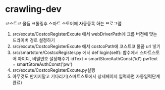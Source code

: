 # crawling-dev


코스트코 물품  크롤링후 스마트 스토어에 자동등록 하는 프로그램

1. src/excute/CostcoRegisterExcute 에서 webDriverPath에 크롬 버전에 맞는 드라이버 경로 설정하기
2. src/excute/CostcoRegisterExcute 에서 costcoPath에 코스트코 물품 url 넣기
3. src/smartstore/CostcoRegister.py 에서 def login(self): 함수에서 스마트스토어
아이디, 비밀번호 설정해주기 
idText = smartStoreAuthConst('id')
pwText = smartStoreAuthConst('pw')
4. src/excute/CostcoRegisterExcute.py실행
5. 아무것도 만지지말고 기다리기(스마트스토에서 상세페이지 입력하면 자동입력단계 완료)
